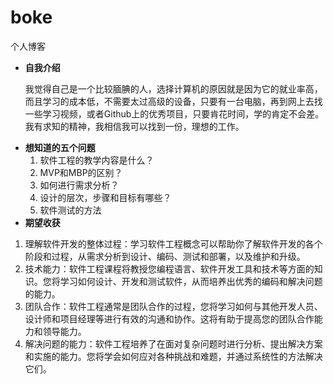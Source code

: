 # boke
个人博客
* **自我介绍**

	我觉得自己是一个比较腼腆的人，选择计算机的原因就是因为它的就业率高，而且学习的成本低，不需要太过高级的设备，只要有一台电脑，再到网上去找一些学习视频，或者Github上的优秀项目，只要肯花时间，学的肯定不会差。我有求知的精神，我相信我可以找到一份，理想的工作。
- **想知道的五个问题**
	1. 软件工程的教学内容是什么？
	2. 	MVP和MBP的区别？
	3. 	如何进行需求分析？
	4. 	设计的层次，步骤和目标有哪些？
	5. 	软件测试的方法
- **期望收获**
1. 	理解软件开发的整体过程：学习软件工程概念可以帮助你了解软件开发的各个阶段和过程，从需求分析到设计、编码、测试和部署，以及维护和升级。
2. 	技术能力：软件工程课程将教授您编程语言、软件开发工具和技术等方面的知识。您将学习如何设计、开发和测试软件，从而培养出优秀的编码和解决问题的能力。
3. 	团队合作：软件工程通常是团队合作的过程，您将学习如何与其他开发人员、设计师和项目经理等进行有效的沟通和协作。这将有助于提高您的团队合作能力和领导能力。
4. 	解决问题的能力：软件工程培养了在面对复杂问题时进行分析、提出解决方案和实施的能力。您将学会如何应对各种挑战和难题，并通过系统性的方法解决它们。
